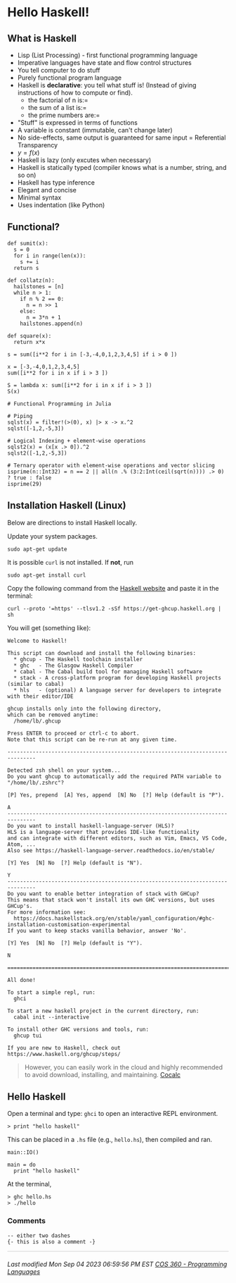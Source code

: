 # Hello Haskell!



<!-- ~~~~~~~~~~~~~~~~~~~~~~~~~~~~~~~~~~~~~~~~~~~~~~~~~ -->
## What is Haskell

<!-- Let's start by what its NOT (or how it differs from imperative languages) -->

* Lisp (List Processing) - first functional programming language
* Imperative languages have state and flow control structures
* You tell computer to do stuff
* Purely functional program language
* Haskell is **declarative**: you tell what stuff is!  (Instead of giving instructions of how to compute or find).
	* the factorial of n is:= 
	* the sum of a list is:=
	* the prime numbers are:=  
* "Stuff" is expressed in terms of functions
* A variable is constant (immutable, can't change later)
* No side-effects, same output is guaranteed for same input = Referential Transparency
* $y = f(x)$
* Haskell is lazy (only excutes when necessary)
* Haskell is statically typed (compiler knows what is a number, string, and so on)
* Haskell has type inference
* Elegant and concise
* Minimal syntax
* Uses indentation (like Python)


## Functional?

```
def sumit(x):
  s = 0
  for i in range(len(x)):
    s += i
  return s
```

```
def collatz(n):
  hailstones = [n]
  while n > 1:
    if n % 2 == 0:
      n = n >> 1
    else:
      n = 3*n + 1
    hailstones.append(n)
```

```
def square(x):
  return x*x
```


```
s = sum([i**2 for i in [-3,-4,0,1,2,3,4,5] if i > 0 ])
```



```
x = [-3,-4,0,1,2,3,4,5]
sum([i**2 for i in x if i > 3 ])
```

```
S = lambda x: sum([i**2 for i in x if i > 3 ])
S(x)
```





```
# Functional Programming in Julia

# Piping
sqlst(x) = filter!(>(0), x) |> x -> x.^2
sqlst([-1,2,-5,3])

# Logical Indexing + element-wise operations
sqlst2(x) = (x[x .> 0]).^2 
sqlst2([-1,2,-5,3])

# Ternary operator with element-wise operations and vector slicing
isprime(n::Int32) = n == 2 || all(n .% (3:2:Int(ceil(sqrt(n)))) .> 0) ? true : false
isprime(29)
```









<!-- ~~~~~~~~~~~~~~~~~~~~~~~~~~~~~~~~~~~~~~~~~~~~~~~~~ -->
## Installation Haskell (Linux)
Below are directions to install Haskell locally.  

Update your system packages.  
```
sudo apt-get update
```

It is possible `curl` is not installed.  If **not**, run
```
sudo apt-get install curl
```


Copy the following command from the [Haskell website](https://www.haskell.org/ghcup/install/) and paste it in the terminal:
```
curl --proto '=https' --tlsv1.2 -sSf https://get-ghcup.haskell.org | sh
```

You will get (something like):

```
Welcome to Haskell!

This script can download and install the following binaries:
  * ghcup - The Haskell toolchain installer
  * ghc   - The Glasgow Haskell Compiler
  * cabal - The Cabal build tool for managing Haskell software
  * stack - A cross-platform program for developing Haskell projects (similar to cabal)
  * hls   - (optional) A language server for developers to integrate with their editor/IDE

ghcup installs only into the following directory,
which can be removed anytime:
  /home/lb/.ghcup

Press ENTER to proceed or ctrl-c to abort.
Note that this script can be re-run at any given time.

-------------------------------------------------------------------------------

Detected zsh shell on your system...
Do you want ghcup to automatically add the required PATH variable to "/home/lb/.zshrc"?

[P] Yes, prepend  [A] Yes, append  [N] No  [?] Help (default is "P").

A
-------------------------------------------------------------------------------
Do you want to install haskell-language-server (HLS)?
HLS is a language-server that provides IDE-like functionality
and can integrate with different editors, such as Vim, Emacs, VS Code, Atom, ...
Also see https://haskell-language-server.readthedocs.io/en/stable/

[Y] Yes  [N] No  [?] Help (default is "N").

Y
-------------------------------------------------------------------------------
Do you want to enable better integration of stack with GHCup?
This means that stack won't install its own GHC versions, but uses GHCup's.
For more information see:
  https://docs.haskellstack.org/en/stable/yaml_configuration/#ghc-installation-customisation-experimental
If you want to keep stacks vanilla behavior, answer 'No'.

[Y] Yes  [N] No  [?] Help (default is "Y").

N

===============================================================================

All done!

To start a simple repl, run:
  ghci

To start a new haskell project in the current directory, run:
  cabal init --interactive

To install other GHC versions and tools, run:
  ghcup tui

If you are new to Haskell, check out https://www.haskell.org/ghcup/steps/

```

> However, you can easily work in the cloud and highly recommended to avoid download, installing, and maintaining.  [Cocalc](https://www.cocalc.com)

 
 
 
 
<!-- ------------------------------------------------------------------------ -->

## Hello Haskell
 Open a terminal and type: `ghci` to open an interactive REPL environment.

```
> print "hello haskell"
```

This can be placed in a `.hs` file (e.g., `hello.hs`), then compiled and ran.

```
main::IO()

main = do
  print "hello haskell"
```

At the terminal, 

```
> ghc hello.hs
> ./hello
```

### Comments 
```
-- either two dashes
{- this is also a comment -}
```




<!-- 
+++++++++++++++++++++++++++++++++++++++++++++++++++++++++++++++++++++++++ 
 FOOTER 
+++++++++++++++++++++++++++++++++++++++++++++++++++++++++++++++++++++++++
-->
<div style="border-top: 1px solid #ccc;padding:0px 0px 20px 0px;"></div>
<i style="padding-left:0px;">
Last modified  Mon Sep 04 2023 06:59:56 PM EST
<a href="https://cs.usm.maine.edu/~james.quinlan/cos360/">COS 360 - Programming Languages</a>
</i>  

